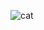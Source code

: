 ![cat](https://encrypted-tbn0.gstatic.com/images?q=tbn:ANd9GcRz1SwHY_aeaWd9JzOsyiEpeF0l7dEXORwPGdhLOyfVtA&s)
